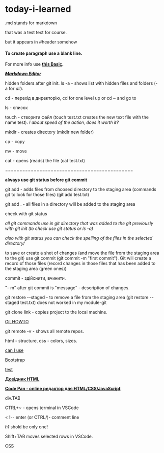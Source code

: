 # today-i-learned

.md stands for markdown

that was a test text for course.

but it appears in #header somehow

#### To create paragraph use a blank line.

For more info use **[this Basic](https://www.markdownguide.org/basic-syntax/)**.

***[Markdown Editor](https://dillinger.io/)***

hidden folders after git init. ls -a - shows list with hidden files and folders (-a for *all*).

cd - перехід в директорію, cd for one level up or cd ~ and go to

ls - список

touch - створити файл (touch test.txt creates the new text file with the name test). *! about speed of the action, does it worth it?*

mkdir - creates directory (mkdir new folder)

cp - copy

mv - move

cat - opens (reads) the file (cat test.txt)

=============================================

**always use git status before git commit**

git add - adds files from choosed directory to the staging area (commands git to look for those files) (git add test.txt)

git add . - all files in a directory will be added to the staging area

check with git status

*all git commands use in git directory that was added to the git previously with git init (to check use git status or ls -a)*

*also with git status you can check the spelling of the files in the selected directory/*

to save or create a shot of changes (and move the file from the staging area to the git) use git commit (git commit -m "first commit"). Git will create a record of those files (record changes in those files that has been added to the staging area (green ones))

commit - здійснити, вчинити.

"- m" after git commit is "message" - description of changes.

git restore --staged <file> - to remove a file from the staging area (git restore --staged test.txt) does not worked in my module-git
  
git clone link - copies project to the local machine.
  
[Git HOWTO](https://githowto.com/uk)
  
git remote -v - shows all remote repos.

html - structure, css - colors, sizes.
  
[can I use](https://caniuse.com/)

[Bootstrap](https://getbootstrap.com/)

[test](https://codepen.io/pen/)
  
**[Довідник HTML](https://developer.mozilla.org/en-US/)**
  
**[Code Pan - online редактор для HTML/CSS/JavaScript](https://codepen.io/)**
  
div.TAB
  
CTRL+~ - opens terminal in VSCode
  
< !-- enter (or CTRL/)- comment line

*h1* shold be only one!

Shift+TAB moves selected rows in VSCode.

CSS <style> puts in html head

colours in CSS starts with # or rgb.

id should be only one(do not use it!). For more united elements use class.

.(dot) and # - selectors for class

CSS vlastyvosti ne chipliaty na ID - nikoly! Do not use id for werstka.

ne yusay style na elementakh

link only in head
  
  парсер іде згори донизу, тому видно буде ті стилі, що в останньому лінку.
  
  css 2 1:16
  
  on page Network all can see haw it reads
  
  margin - outline stroke
  
  pedding - inline stroke
  
  Ctrl+Shift+R renew and clears cache.
  
**USE dash - dash in styles and classes names!**
  
  div - block
  
  span - just for the content size inline
  
  16px - defolt font size in Chrome.
  
  vw and vh - scales element size when you change window size by heigh and with.
  
  div.wrapper+enter - adds all symbols to div and creates name from text after the dot "wrapper".
